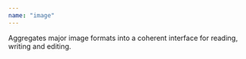 ```yaml
---
name: "image"
---
```


Aggregates major image formats into a coherent interface for reading, writing
and editing.
